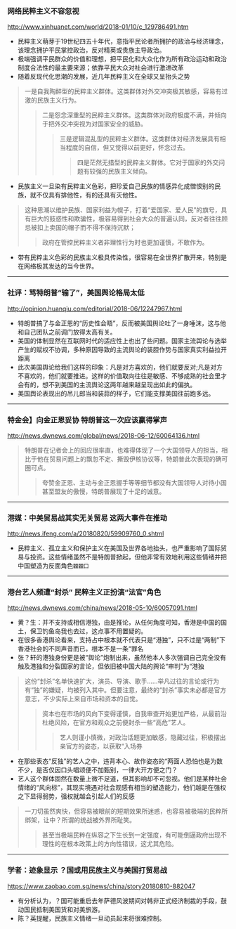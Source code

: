 ### 网络民粹主义不容忽视
http://www.xinhuanet.com/world/2018-01/10/c_129786491.htm
- 民粹主义萌芽于19世纪四五十年代，意指平民论者所拥护的政治与经济理念，该理念拥护平民掌控政治，反对精英或贵族主导政治。
- 极端强调平民群众的价值和理想，把平民化和大众化作为所有政治运动和政治制度合法性的最主要来源；依靠平民大众对社会进行激进改革
- 随着反现代化思潮的发展，近几年民粹主义在全球又呈抬头之势
>一是自我陶醉型的民粹主义群体。这类群体对外交冲突极其敏感，容易有过激的民族主义行为。
>>二是怨念深重型的民粹主义群体。这类群体对政府极度不满，并倾向于把外交冲突视为对国家安全的威胁。
>>>三是逻辑混乱型的民粹主义群体。这类群体对经济发展具有相当程度的自信，但又觉得以前更好，怀念过去。
>>>>四是茫然无措型的民粹主义群体。它对于国家的外交问题有较强的民族主义倾向。
- 民族主义一旦染有民粹主义色彩，把珍爱自己民族的情感异化成憎恨别的民族，就不仅具有排他性，有的还具有灭他性。
>这种思潮以维护民族、国家利益为幌子，打着“爱国家、爱人民”的旗号，具有巨大的鼓惑性和欺骗性，极容易得到社会大众的普遍认同，反对者往往顾忌被扣上卖国的帽子而不得不保持沉默；
>>政府在管控民粹主义者非理性行为时也更加谨慎，不敢作为。
- 带有民粹主义色彩的民族主义极具传染性，很容易在全世界扩散开来，特别是在网络极其发达的当今世界。
---
### 社评：骂特朗普“输了”，美国舆论格局太低
http://opinion.huanqiu.com/editorial/2018-06/12247967.html
- 特朗普搞了与金正恩的“历史性会晤”，反而被美国舆论吐了一身唾沫，这与他和自己团队之前调门放得太高有关。
- 美国的体制显然在互联网时代的适应性上也出了些问题。国家主流舆论与选举产生的赋权不协调，多种原因导致的主流舆论的装腔作势与国家真实利益拉开距离
- 此次美国舆论给我们这样的印象：凡是对方喜欢的，他们就要反对;凡是对方不喜欢的，他们就要推进。这样的价值取向往往是敏感、不够成熟的社会里才会有的，想不到美国的主流舆论这两年越来越呈现出如此的偏执。
- 美国舆论表现出的吊儿郎当和装蒜的样子，它们能支撑美国往前跑多远。
---
### 特金会】向金正恩妥协 特朗普这一次应该赢得掌声
http://news.dwnews.com/global/news/2018-06-12/60064136.html
>特朗普在记者会上的回应很率直，也难得体现了一个大国领导人的担当，相比于他在贸易问题上的飘忽不定、撕毁伊核协议等，特朗普此次表现的确可圈可点。
>>夸赞金正恩、主动与金正恩握手等等细节都没有大国领导人对待小国甚至盟友的傲慢，特朗普展现了十足的诚意。
---
### 港媒：中美贸易战其实无关贸易 这两大事件在推动
http://news.ifeng.com/a/20180820/59909760_0.shtml
- 民粹主义、孤立主义和保护主义在美国及世界各地抬头，也严重影响了国际贸易与投资。这些情绪虽然不是特朗普掀起，但他非常有效地利用这些情绪并把中国塑造为反面角色`龖龖囗`
---
### 港台艺人频遭“封杀” 民粹主义正扮演“法官”角色
http://news.dwnews.com/china/news/2018-05-10/60057091.html
- 黄？生：并不支持或相信港独，由是推论，从任何角度可知，香港是中国的国土，保卫钓鱼岛我也去过，这点事不用置疑的。
- 在很多香港舆论看来，支持占中根本就不代表只是“港独”，只不过是“两制”下香港社会的不同声音而已，根本不是一条“罪名
- 张？轩的港独身份更是被“舆论”炮制出来，虽然他本人多次强调自己完全没有触及港独和分裂国家的言论，但依旧被中国大陆的舆论“审判”为“港独
>这份“封杀”名单快速扩大，演员、导演、歌手……举凡过往的言论或行为有“独”的嫌疑，均被列入其中。但要注意，最终的“封杀”事实未必都是官方意志，不少实际上来自市场和资本的自觉。
>>资本也在市场的风向下变得谨慎，自我审查开始更加严格，从最前沿杜绝风险，在官方和观众之前便封杀一些“高危”艺人。
>>>艺人则谨小慎微，对政治话题更加敏感，隐藏过往，积极摆出亲官方的姿态，以获取“入场券
- 在那些表态“反独”的艺人之中，违背本心、故作姿态的“两面人恐怕也是为数不少，是否仅因口头唱颂便不加甄别，一律大开方便之门？
- 艺人这个群体固然在数量上微不足道，但其影响却不可忽视。他们是某种社会情绪的“风向标”，其现实境遇对社会观感有相当的塑造能力，他们越是在强权之下显得弱势，强权就越会引起人们的反感
>一刀切虽然爽快，但容易被眼前的短期效果所迷惑，也容易被极端的民粹所绑架，让中？所谓的统战被外界所耻笑。
>>甚至当极端民粹在纵容之下生长到一定强度，有可能倒逼政府出现不理性的在根本政策上的方向性错误，这尤其危险。
---
### 学者：迹象显示 ？国或用民族主义与美国打贸易战
https://www.zaobao.com.sg/news/china/story20180810-882047
- 有分析认为，？国可能重启去年萨德风波期间对韩非正式经济制裁的手段，鼓动国民抵制美国货和对美旅游。
- 陈？英提醒，民族主义情绪一旦动员起来将很难控制。